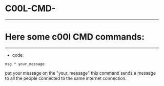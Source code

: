 # C00L-CMD-
______
# Here some c00l CMD commands:
___
* code:
 ```
 msg * your_message
```
put your message on the "your_message" this command sends a message to all the people connected to the same internet connection.
